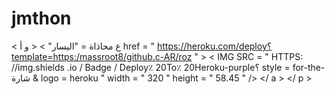 # jmthon

< ع  محاذاة = "اليسار" > < و  أ href = " https://heroku.com/deploy؟template=https:/massroot8/github.c-AR/roz " >  < IMG  SRC = " HTTPS: //img.shields .io / Badge / Deploy٪ 20To٪ 20Heroku-purple؟ style = for-the-شارة & logo = heroku "  width = " 320 "  height = " 58.45 " /> </ a > </ p >
